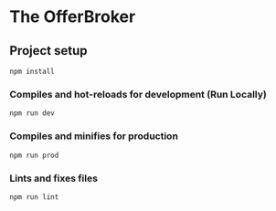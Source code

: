 # The OfferBroker

## Project setup
```
npm install
```

### Compiles and hot-reloads for development (Run Locally)
```
npm run dev
```

### Compiles and minifies for production
```
npm run prod
```

### Lints and fixes files
```
npm run lint
```
